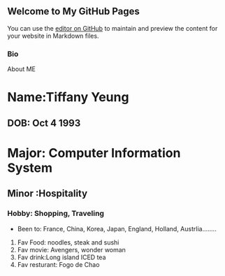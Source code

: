 ## Welcome to My GitHub Pages

You can use the [editor on GitHub](https://github.com/tiffanywy1993/tiffanywy1993.github.io/edit/master/index.md) to maintain and preview the content for your website in Markdown files.



### Bio
About ME


# Name:Tiffany Yeung 
## DOB: Oct 4 1993
# Major: Computer Information System
## Minor :Hospitality 
### Hobby: Shopping, Traveling

- Been to: France, China, Korea, Japan, England, Holland, Austrlia........


1. Fav Food: noodles, steak and sushi
2. Fav movie: Avengers, wonder woman
3. Fav drink:Long island ICED tea
4. Fav resturant: Fogo de Chao



